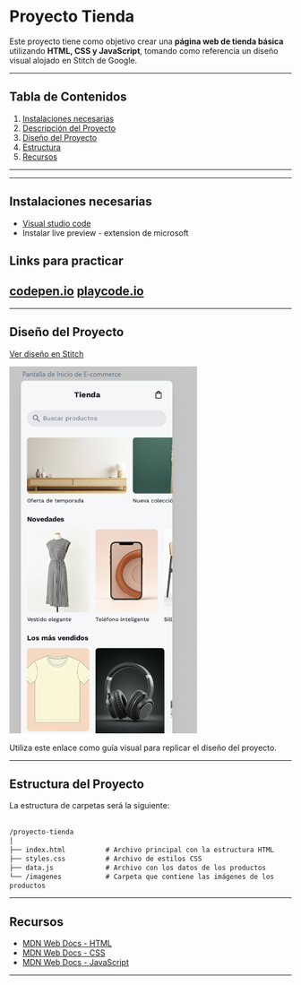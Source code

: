 


# Proyecto Tienda

Este proyecto tiene como objetivo crear una **página web de tienda básica** utilizando **HTML, CSS y JavaScript**, tomando como referencia un diseño visual alojado en Stitch de Google.

---


## Tabla de Contenidos

1. [Instalaciones necesarias](#instalaciones)
2. [Descripción del Proyecto](#descripción-del-proyecto)
3. [Diseño del Proyecto](#diseño-del-Proyecto)
4. [Estructura](#estructura-del-Proyecto)
5. [Recursos](#recursos)
---

---
## Instalaciones necesarias

* [Visual studio code](https://developer.mozilla.org/es/docs/Web/HTML)
* Instalar live preview - extension de microsoft

## Links para practicar  
[codepen.io](https://codepen.io/tunk/pen/nrXmNJ)
[playcode.io](https://playcode.io/2589637)
---


---

##  Diseño del Proyecto

 [Ver diseño en Stitch](https://stitch.withgoogle.com/projects/17531138555422829000)

![alt text](image.png)

Utiliza este enlace como guía visual para replicar el diseño del proyecto.

---

##  Estructura del Proyecto

La estructura de carpetas será la siguiente:

```

/proyecto-tienda
│
├── index.html          # Archivo principal con la estructura HTML
├── styles.css          # Archivo de estilos CSS
├── data.js             # Archivo con los datos de los productos
└── /imagenes           # Carpeta que contiene las imágenes de los productos

```

---

## Recursos

* [MDN Web Docs - HTML](https://developer.mozilla.org/es/docs/Web/HTML)
* [MDN Web Docs - CSS](https://developer.mozilla.org/es/docs/Web/CSS)
* [MDN Web Docs - JavaScript](https://developer.mozilla.org/es/docs/Web/JavaScript)

---